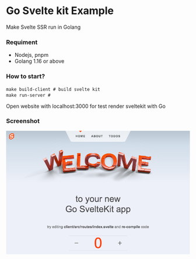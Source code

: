 # Go Svelte kit Example

Make Svelte SSR run in Golang

### Requiment

- Nodejs, pnpm
- Golang 1.16 or above

### How to start?

```
make build-client # build svelte kit
make run-server #
```

Open website with localhost:3000 for test render sveltekit with Go

### Screenshot

![screenshot](https://github.com/und3fined/go-sveltekit-example/blob/main/screenshot.png?raw=true)
